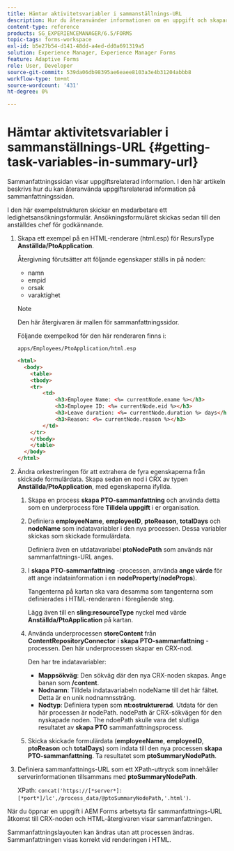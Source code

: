 ```yaml
---
title: Hämtar aktivitetsvariabler i sammanställnings-URL
description: Hur du återanvänder informationen om en uppgift och skapar en sammanfattande URL för att sammanfatta eller beskriva en uppgift.
content-type: reference
products: SG_EXPERIENCEMANAGER/6.5/FORMS
topic-tags: forms-workspace
exl-id: b5e27b54-d141-48dd-a4ed-dd0a691319a5
solution: Experience Manager, Experience Manager Forms
feature: Adaptive Forms
role: User, Developer
source-git-commit: 539da06db98395ae6eaee8103a3e4b31204abbb8
workflow-type: tm+mt
source-wordcount: '431'
ht-degree: 0%

---
```


# Hämtar aktivitetsvariabler i sammanställnings-URL {#getting-task-variables-in-summary-url}

Sammanfattningssidan visar uppgiftsrelaterad information. I den här artikeln beskrivs hur du kan återanvända uppgiftsrelaterad information på sammanfattningssidan.

I den här exempelstrukturen skickar en medarbetare ett ledighetsansökningsformulär. Ansökningsformuläret skickas sedan till den anställdes chef för godkännande.

1. Skapa ett exempel på en HTML-renderare (html.esp) för ResursType **Anställda/PtoApplication**.

   Återgivning förutsätter att följande egenskaper ställs in på noden:

   * namn
   * empid
   * orsak
   * varaktighet

   >[!NOTE]
   >
   >Den här återgivaren är mallen för sammanfattningssidor.

   Följande exempelkod för den här renderaren finns i:

   `apps/Employees/PtoApplication/html.esp`

   ```html
   <html>
     <body>
       <table>
       <tbody>
       <tr>
           <td>
               <h3>Employee Name: <%= currentNode.ename %></h3>
               <h3>Employee ID: <%= currentNode.eid %></h3>
               <h3>Leave duration: <%= currentNode.duration %> days</h3>
               <h3>Reason: <%= currentNode.reason %></h3>
           </td>
       </tr>
       </tbody>
       </table>
     </body>
   </html>
   ```

1. Ändra orkestreringen för att extrahera de fyra egenskaperna från skickade formulärdata. Skapa sedan en nod i CRX av typen **Anställda/PtoApplication**, med egenskaperna ifyllda.

   1. Skapa en process **skapa PTO-sammanfattning** och använda detta som en underprocess före **Tilldela uppgift** i er organisation.
   1. Definiera **employeeName**, **employeeID**, **ptoReason**, **totalDays** och **nodeName** som indatavariabler i den nya processen. Dessa variabler skickas som skickade formulärdata.

      Definiera även en utdatavariabel **ptoNodePath** som används när sammanfattnings-URL anges.

   1. I **skapa PTO-sammanfattning** -processen, använda **ange värde** för att ange indatainformation i en **nodeProperty**(**nodeProps**).

      Tangenterna på kartan ska vara desamma som tangenterna som definierades i HTML-renderaren i föregående steg.

      Lägg även till en **sling:resourceType** nyckel med värde **Anställda/PtoApplication** på kartan.

   1. Använda underprocessen **storeContent** från **ContentRepositoryConnector** i **skapa PTO-sammanfattning** -processen. Den här underprocessen skapar en CRX-nod.

      Den har tre indatavariabler:

      * **Mappsökväg**: Den sökväg där den nya CRX-noden skapas. Ange banan som **/content**.
      * **Nodnamn**: Tilldela indatavariabeln nodeName till det här fältet. Detta är en unik nodnamnssträng.
      * **Nodtyp**: Definiera typen som **nt:ostrukturerad**. Utdata för den här processen är nodePath. nodePath är CRX-sökvägen för den nyskapade noden. The ndoePath skulle vara det slutliga resultatet av **skapa PTO** sammanfattningsprocess.

   1. Skicka skickade formulärdata (**employeeName**, **employeeID**, **ptoReason** och **totalDays**) som indata till den nya processen **skapa PTO-sammanfattning**. Ta resultatet som **ptoSummaryNodePath**.

1. Definiera sammanfattnings-URL som ett XPath-uttryck som innehåller serverinformationen tillsammans med **ptoSummaryNodePath**.

   XPath: `concat('https://[*server*]:[*port*]/lc',/process_data/@ptoSummaryNodePath,'.html')`.

När du öppnar en uppgift i AEM Forms arbetsyta får sammanfattnings-URL åtkomst till CRX-noden och HTML-återgivaren visar sammanfattningen.

Sammanfattningslayouten kan ändras utan att processen ändras. Sammanfattningen visas korrekt vid renderingen i HTML.
